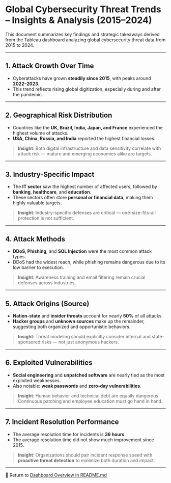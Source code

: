 # Global Cybersecurity Threat Trends – Insights & Analysis (2015–2024)

This document summarizes key findings and strategic takeaways derived from the Tableau dashboard analyzing global cybersecurity threat data from 2015 to 2024.

---

## 1. Attack Growth Over Time

- Cyberattacks have grown **steadily since 2015**, with peaks around **2022–2023**.
- This trend reflects rising global digitization, especially during and after the pandemic.

---

## 2. Geographical Risk Distribution

- Countries like the **UK, Brazil, India, Japan, and France** experienced the highest volume of attacks.
- **USA, China, Russia, and India** reported the highest financial losses.

> **Insight**: Both digital infrastructure and data sensitivity correlate with attack risk — mature and emerging economies alike are targets.

---

## 3. Industry-Specific Impact

- The **IT sector** saw the highest number of affected users, followed by **banking**, **healthcare**, and **education**.
- These sectors often store **personal or financial data**, making them highly valuable targets.

> **Insight**: Industry-specific defenses are critical — one-size-fits-all protection is not sufficient.

---

## 4. Attack Methods

- **DDoS, Phishing**, and **SQL Injection** were the most common attack types.
- DDoS had the widest reach, while phishing remains dangerous due to its low barrier to execution.

> **Insight**: Awareness training and email filtering remain crucial defenses across industries.

---

## 5. Attack Origins (Source)

- **Nation-state** and **insider threats** account for nearly **50%** of all attacks.
- **Hacker groups** and **unknown sources** make up the remainder, suggesting both organized and opportunistic behaviors.

> **Insight**: Threat modeling should explicitly consider internal and state-sponsored risks — not just anonymous hackers.

---

## 6. Exploited Vulnerabilities

- **Social engineering** and **unpatched software** are nearly tied as the most exploited weaknesses.
- Also notable: **weak passwords** and **zero-day vulnerabilities**.

> **Insight**: Human behavior and technical debt are equally dangerous. Continuous patching and employee education must go hand in hand.

---

## 7. Incident Resolution Performance

- The average resolution time for incidents is **36 hours**.
- The average resolution time did not show much improvement since 2015.

> **Insight**: Organizations should pair incident response speed with **proactive threat detection** to minimize both duration and impact.

---

📘 Return to [Dashboard Overview in README.md](README.md)